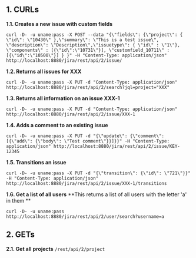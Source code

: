 ## 1. CURLs

**1.1. Creates a new issue with custom fields**

`curl -D- -u uname:pass -X POST --data "{\"fields\": {\"project\": { \"id\": \"10430\" },\"summary\": \"This is a test issue\", \"description\": \"Description\",\"issuetype\": { \"id\" : \"1\"}, \"components\" : [{\"id\":\"10731\"}], \"customfield_10711\" : [{\"id\":\"10500\"}] } }" -H "Content-Type: application/json" http://localhost:8880/jira/rest/api/2/issue/`

**1.2. Returns all issues for XXX**

`curl -D- -u uname:pass -X PUT -d "Content-Type: application/json" http://localhost:8880/jira/rest/api/2/search?jql=project="XXX"`

**1.3. Returns all information on an issue XXX-1**

`curl -D- -u uname:pass -X PUT -d "Content-Type: application/json" http://localhost:8880/jira/rest/api/2/issue/XXX-1`

**1.4. Adds a comment to an existing issue**

`curl -D- -u uname:pass -X PUT -d "{\"update\": {\"comment\": [{\"add\": {\"body\": \"Test comment\"}}]}}" -H "Content-Type: application/json" http://localhost:8880/jira/rest/api/2/issue/KEY-12345`

**1.5. Transitions an issue**

`curl -D- -u uname:pass -X PUT -d "{\"transition\": {\"id\": \"721\"}}" -H "Content-Type: application/json" http://localhost:8880/jira/rest/api/2/issue/XXX-1/transitions`

**1.6. Get a list of all users**
**This returns a list of all users with the letter 'a' in them **

`curl -D- -u uname:pass http://localhost:8880/jira/rest/api/2/user/search?username=a`

## 2. GETs

**2.1. Get all projects**
`/rest/api/2/project`